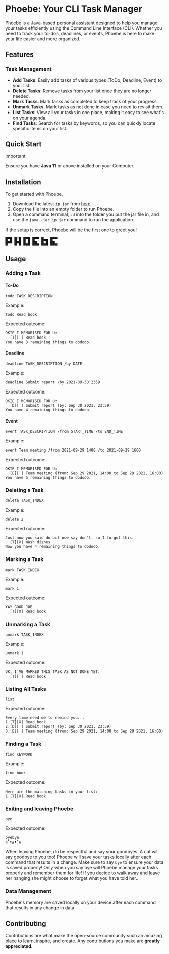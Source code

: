 
# Phoebe: Your CLI Task Manager

Phoebe is a Java-based personal assistant designed to help you manage your tasks efficiently using the Command Line Interface (CLI). Whether you need to track your to-dos, deadlines, or events, Phoebe is here to make your life easier and more organized.

## Features

### Task Management

- **Add Tasks**: Easily add tasks of various types (ToDo, Deadline, Event) to your list.
- **Delete Tasks**: Remove tasks from your list once they are no longer needed.
- **Mark Tasks**: Mark tasks as completed to keep track of your progress.
- **Unmark Tasks**: Mark tasks as not done in case you need to revisit them.
- **List Tasks**: View all your tasks in one place, making it easy to see what's on your agenda.
- **Find Tasks**: Search for tasks by keywords, so you can quickly locate specific items on your list.

## Quick Start

> [!IMPORTANT]
> Ensure you have **Java 11** or above installed on your Computer.

## Installation

To get started with Phoebe, 

1. Download the latest `ip.jar` from [here](https://github.com/iscyng/ip/releases).
2. Copy the file into an empty folder to run Phoebe.
3. Open a command terminal, `cd` into the folder you put the jar file in, and use the `java -jar ip.jar` command to run the application.

If the setup is correct, Phoebe will be the first one to greet you!


```
█▀█ █░█ █▀█ █▀▀ █▄▄ █▀▀
█▀▀ █▀█ █▄█ ██▄ █▄█ ██▄
```

## Usage

### Adding a Task

#### To-Do

`todo TASK_DESCRIPTION`

Example:

`todo Read book`

Expected outcome:

```
OKIE I MEMORISED FOR U:
  [T][ ] Read book
You have 3 remaining things to dododo.
```

#### Deadline

`deadline TASK_DESCRIPTION /by DATE`

Example:

`deadline Submit report /by 2021-09-30 2359`

Expected outcome:

```
OKIE I MEMORISED FOR U:
  [D][ ] Submit report (by: Sep 30 2021, 23:59)
You have 4 remaining things to dododo.
```

#### Event

`event TASK_DESCRIPTION /from START_TIME /to END_TIME`

Example:

`event Team meeting /from 2021-09-29 1400 /to 2021-09-29 1600`

Expected outcome:

```
OKIE I MEMORISED FOR U:
  [E][ ] Team meeting (from: Sep 29 2021, 14:00 to Sep 29 2021, 16:00)
You have 5 remaining things to dododo.
```

### Deleting a Task

`delete TASK_INDEX`

Example:

`delete 2`

Expected outcome:

```
Just now you said do but now say don't, so I forgot this:
  [T][X] Wash dishes
Now you have 4 remaining things to dododo.
```

### Marking a Task

`mark TASK_INDEX`

Example:

`mark 1`

Expected outcome:

```
YAY GOOD JOB
  [T][X] Read book
```

### Unmarking a Task

`unmark TASK_INDEX`

Example:

`unmark 1`

Expected outcome:

```
OK, I'VE MARKED THIS TASK AS NOT DONE YET:
  [T][ ] Read book
```

### Listing All Tasks

`list`

Expected outcome:

```
Every time need me to remind you...
1.[T][X] Read book
2.[D][ ] Submit report (by: Sep 30 2021, 23:59)
3.[E][ ] Team meeting (from: Sep 29 2021, 14:00 to Sep 29 2021, 16:00)
```

### Finding a Task

`find KEYWORD`

Example:

`find book`

Expected outcome:

```
Here are the matching tasks in your list:
1.[T][X] Read book
```

### Exiting and leaving Phoebe

`bye`

Expected outcome:

```
byebye
ฅ^•ﻌ•^ฅ
```
When leaving Phoebe, do be respectful and say your goodbyes. A cat will say goodbye to you too!
Phoebe will save your tasks locally after each command that results in a change. Make sure to say `bye` to ensure your data is saved properly!
Only when you say bye will Phoebe manage your tasks properly and remember them for life! If you decide to walk away and leave her hanging she might choose to forget what you have told her...

### Data Management

Phoebe's memory are saved locally on your device after each command that results in any change in data.

## Contributing

Contributions are what make the open-source community such an amazing place to learn, inspire, and create. Any contributions you make are **greatly appreciated**.
